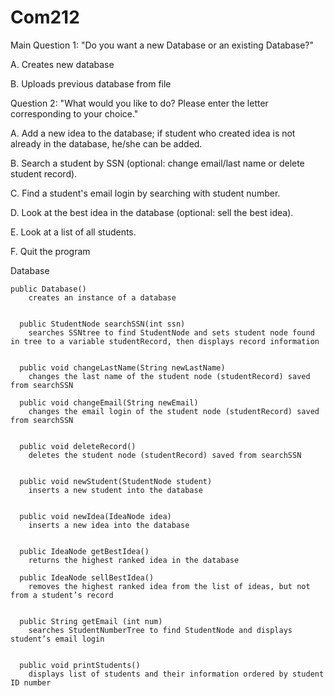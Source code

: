 # Com212
Main
Question 1: "Do you want a new Database or an existing Database?"

A. Creates new database

B. Uploads previous database from file



Question 2: "What would you like to do? Please enter the letter corresponding to your choice."

A. Add a new idea to the database; if student who created idea is not already in the database, he/she can be added.

B. Search a student by SSN (optional: change email/last name or delete student record).

C. Find a student's email login by searching with student number.

D. Look at the best idea in the database (optional: sell the best idea).

E. Look at a list of all students.

F. Quit the program




Database
	
	public Database()
		creates an instance of a database
	  
	  
	  public StudentNode searchSSN(int ssn)
		searches SSNtree to find StudentNode and sets student node found in tree to a variable studentRecord, then displays record information


	  public void changeLastName(String newLastName)
		changes the last name of the student node (studentRecord) saved from searchSSN

	  public void changeEmail(String newEmail)
		changes the email login of the student node (studentRecord) saved from searchSSN


	  public void deleteRecord()
		deletes the student node (studentRecord) saved from searchSSN


	  public void newStudent(StudentNode student)
		inserts a new student into the database


	  public void newIdea(IdeaNode idea)
		inserts a new idea into the database


	  public IdeaNode getBestIdea()
		returns the highest ranked idea in the database

	  public IdeaNode sellBestIdea()
		removes the highest ranked idea from the list of ideas, but not from a student’s record


	  public String getEmail (int num)
		searches StudentNumberTree to find StudentNode and displays student’s email login


	  public void printStudents()
		displays list of students and their information ordered by student ID number
